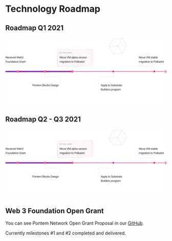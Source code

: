 # Technology Roadmap

## Roadmap Q1 2021

![Roadmap Q1 2021](../assets/illustrations/roadmap_q1.png "Roadmap Q1 2021")

## Roadmap Q2 - Q3 2021

![Roadmap Q2 - Q3 2021](../assets/illustrations/roadmap_q1.png "Roadmap Q2 - Q3 2021")

## Web 3 Foundation Open Grant

You can see Pontem Network Open Grant Proposal in our [GitHub](https://github.com/pontem-network/Open-Grants-Program/blob/master/applications/pontem.md).

Currently milestones #1 and #2 completed and delivered.
